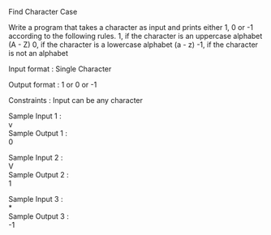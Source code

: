 Find Character Case


Write a program that takes a character as input and prints either 1, 0 or -1 according to the following rules. 
1, if the character is an uppercase alphabet (A - Z) 
0, if the character is a lowercase alphabet (a - z) 
-1, if the character is not an alphabet 

Input format : 
Single Character 

Output format : 
1 or 0 or -1 

Constraints : 
Input can be any character 

Sample Input 1 :  
v  
Sample Output 1 :   
0   

Sample Input 2 :   
V   
Sample Output 2 :   
1   

Sample Input 3 :   
*   
Sample Output 3 :   
-1   

